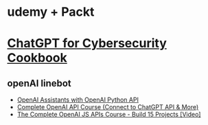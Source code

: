 # udemy + Packt

# [ChatGPT for Cybersecurity Cookbook](https://www.packtpub.com/product/chatgpt-for-cybersecurity-cookbook/9781805124047)
## openAI linebot
- [OpenAI Assistants with OpenAI Python API]()
- [Complete OpenAI API Course (Connect to ChatGPT API & More)](https://www.udemy.com/course/complete-openai-api-course-connect-to-chatgpt-api-more/learn/lecture/40747430#overview)
- [The Complete OpenAI JS APIs Course - Build 15 Projects [Video]](https://www.packtpub.com/product/the-complete-openai-js-apis-course-build-15-projects-video/9781835466728)
